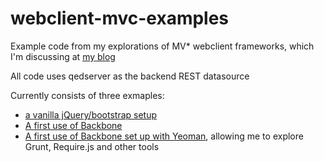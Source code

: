 webclient-mvc-examples
======================

Example code from my explorations of MV* webclient frameworks, which I'm discussing at [my blog](http://jamesgdriscoll.wordpress.com)

All code uses qedserver as the backend REST datasource

Currently consists of three exmaples:

* [a vanilla jQuery/bootstrap setup](https://github.com/netdance/webclient-mvc-examples/tree/master/vanilla-jQuery-MVC-sample)
* [A first use of Backbone](https://github.com/netdance/webclient-mvc-examples/tree/master/backbone-first-cut)
* [A first use of Backbone set up with Yeoman](https://github.com/netdance/webclient-mvc-examples/tree/master/backbone-yeoman), allowing me to explore Grunt, Require.js and other tools